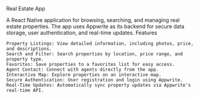 Real Estate App

A React Native application for browsing, searching, and managing real estate properties. The app uses Appwrite as its backend for secure data storage, user authentication, and real-time updates.
Features

    Property Listings: View detailed information, including photos, price, and descriptions.
    Search and Filter: Search properties by location, price range, and property type.
    Favorites: Save properties to a favorites list for easy access.
    Agent Contact: Connect with agents directly from the app.
    Interactive Map: Explore properties on an interactive map.
    Secure Authentication: User registration and login using Appwrite.
    Real-Time Updates: Automatically sync property updates via Appwrite's real-time API.
